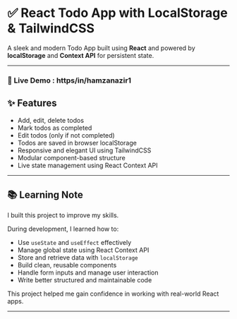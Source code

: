 # ✅ React Todo App with LocalStorage & TailwindCSS

A sleek and modern Todo App built using **React** and powered by **localStorage** and **Context API** for persistent state.

---

### 🔗 Live Demo : https/in/hamzanazir1

## ✨ Features

- Add, edit, delete todos
- Mark todos as completed
- Edit todos (only if not completed)
- Todos are saved in browser localStorage
- Responsive and elegant UI using TailwindCSS
- Modular component-based structure
- Live state management using React Context API

---

## 📚 Learning Note

I built this project to improve my skills.

During development, I learned how to:

- Use `useState` and `useEffect` effectively
- Manage global state using React Context API
- Store and retrieve data with `localStorage`
- Build clean, reusable components
- Handle form inputs and manage user interaction
- Write better structured and maintainable code

This project helped me gain confidence in working with real-world React apps.

---
